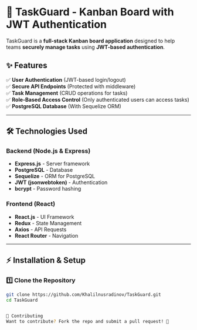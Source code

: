 # 🚀 TaskGuard - Kanban Board with JWT Authentication

TaskGuard is a **full-stack Kanban board application** designed to help teams **securely manage tasks** using **JWT-based authentication**.

## ✨ Features
✅ **User Authentication** (JWT-based login/logout)  
✅ **Secure API Endpoints** (Protected with middleware)  
✅ **Task Management** (CRUD operations for tasks)  
✅ **Role-Based Access Control** (Only authenticated users can access tasks)  
✅ **PostgreSQL Database** (With Sequelize ORM)   

---

## 🛠️ **Technologies Used**
### **Backend (Node.js & Express)**
- **Express.js** - Server framework
- **PostgreSQL** - Database
- **Sequelize** - ORM for PostgreSQL
- **JWT (jsonwebtoken)** - Authentication
- **bcrypt** - Password hashing

### **Frontend (React)**
- **React.js** - UI Framework
- **Redux** - State Management
- **Axios** - API Requests
- **React Router** - Navigation
---

## ⚡ **Installation & Setup**
### **1️⃣ Clone the Repository**
```sh
git clone https://github.com/Khalilnusradinov/TaskGuard.git
cd TaskGuard


🤝 Contributing
Want to contribute? Fork the repo and submit a pull request! 🎉